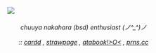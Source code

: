![](https://file.garden/Zu45dkPYuzlvwhxX/Untitled156_20250119194524.png)

<h6>ㅤ ㅤchuuya nakahara (bsd) enthusiast (⁠ノ⁠^⁠_⁠^⁠)⁠ノ

ㅤㅤ:: [cardd](https://chuuyyaa.carrd.co/) , [strawpage](https://chuuyaglazer.straw.page) , [atabook!>O<](https://uponthetaintedsorrow.atabook.org/) , [prns.cc](https://pronouns.cc/@uponthetaintedsorrow)
